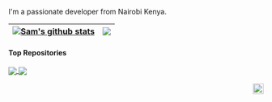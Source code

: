
I'm a  passionate  developer from  Nairobi Kenya.

    

| <a href="https://github.com/kabingusam/github-readme-stats"><img align="center" src="https://github-readme-stats.vercel.app/api?username=kabingusam&show_icons=true&include_all_commits=true&theme=buefy&hide_border=true" alt="Sam's github stats" /></a> | <a href="https://github.com/anuraghazra/github-readme-stats"><img align="center" src="https://github-readme-stats.vercel.app/api/top-langs/?username=kabingusam&layout=compact&theme=buefy&hide_border=true" /></a> |
| ------------- | ------------- |

#### Top Repositories


<a href="https://github.com/kabingusam/github-readme-stats">
  <img align="center" src="https://github-readme-stats.vercel.app/api/pin/?username=kabingusam&repo=github-readme-stats&theme=buefy" />
</a>
<a href="https://github.com/kabingusam/kabingusam.github.io">
  <img align="center" src="https://github-readme-stats.vercel.app/api/pin/?username=kabingusam&repo=kabingusam.github.io&theme=buefy" />
</a>

<br />
<br />

<a href="https://twitter.com/Kabingu Sammy">
  <img align="right" alt="Kabingu Sammy" | Twitter" width="21px" src="https://raw.githubusercontent.com/kabingusam/kabingusam/master/assets/twitter.svg" />
</a>

